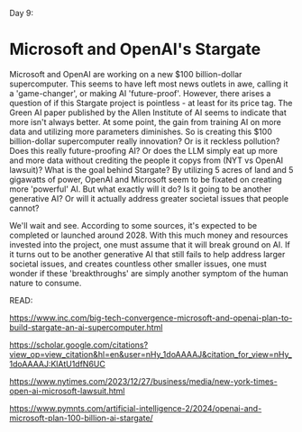 Day 9:

Microsoft and OpenAI's Stargate
====

Microsoft and OpenAI are working on a new $100 billion-dollar supercomputer.
This seems to have left most news outlets in awe, calling it a 'game-changer', or making AI 'future-proof'.
However, there arises a question of if this Stargate project is pointless - at least for its price tag.
The Green AI paper published by the Allen Institute of AI seems to indicate that more isn't always better.
At some point, the gain from training AI on more data and utilizing more parameters diminishes. 
So is creating this $100 billion-dollar supercomputer really innovation? Or is it reckless pollution?
Does this really future-proofing AI? Or does the LLM simply eat up more and more data without crediting the people it copys from (NYT vs OpenAI lawsuit)?
What is the goal behind Stargate? By utilizing 5 acres of land and 5 gigawatts of power, OpenAI and Microsoft seem to be fixated on creating more 'powerful' AI.
But what exactly will it do? Is it going to be another generative AI? Or will it actually address greater societal issues that people cannot?

We'll wait and see. According to some sources, it's expected to be completed or launched around 2028.
With this much money and resources invested into the project, one must assume that it will break ground on AI. 
If it turns out to be another generative AI that still fails to help address larger societal issues, and creates countless other smaller issues, one must wonder if these 'breakthroughs' are simply another symptom of the human nature to consume. 

READ:

https://www.inc.com/big-tech-convergence-microsoft-and-openai-plan-to-build-stargate-an-ai-supercomputer.html 

https://scholar.google.com/citations?view_op=view_citation&hl=en&user=nHy_1doAAAAJ&citation_for_view=nHy_1doAAAAJ:KlAtU1dfN6UC

https://www.nytimes.com/2023/12/27/business/media/new-york-times-open-ai-microsoft-lawsuit.html

https://www.pymnts.com/artificial-intelligence-2/2024/openai-and-microsoft-plan-100-billion-ai-stargate/
